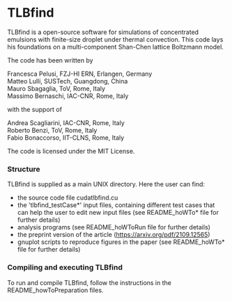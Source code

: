 # TLBfind

TLBfind is a open-source software for simulations of
concentrated emulsions with finite-size droplet under
thermal convection. This code lays his foundations on
a multi-component Shan-Chen lattice Boltzmann model.

The code has been written by

Francesca Pelusi, FZJ-HI ERN, Erlangen, Germany  
Matteo Lulli, SUSTech, Guangdong, China  
Mauro Sbagaglia, ToV, Rome, Italy  
Massimo Bernaschi, IAC-CNR, Rome, Italy  

with the support of

Andrea Scagliarini, IAC-CNR, Rome, Italy  
Roberto Benzi, ToV, Rome, Italy  
Fabio Bonaccorso, IIT-CLNS, Rome, Italy

The code is licensed under the MIT License.

### Structure

TLBfind is supplied as a main UNIX directory. Here the user can find:
- the source code file cudatlbfind.cu
- the 'tlbfind_testCase*' input files, containing different test cases that can
  help the user to edit new input files (see README_hoWTo* file for further details)
- analysis programs (see README_hoWToRun file for further details)
- the preprint version of the article (https://arxiv.org/pdf/2109.12565)
- gnuplot scripts to reproduce figures in the paper (see README_hoWTo* file for
  further details)

### Compiling and executing TLBfind

To run and compile TLBfind, follow the instructions in the README_howToPreparation
files.

